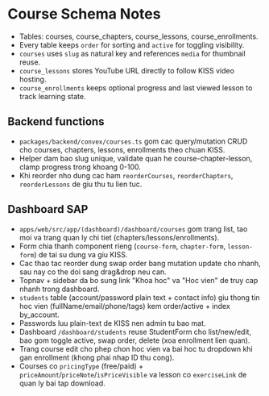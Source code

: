 # Course Schema Notes

- Tables: courses, course_chapters, course_lessons, course_enrollments.
- Every table keeps `order` for sorting and `active` for toggling visibility.
- `courses` uses `slug` as natural key and references `media` for thumbnail reuse.
- `course_lessons` stores YouTube URL directly to follow KISS video hosting.
- `course_enrollments` keeps optional progress and last viewed lesson to track learning state.

## Backend functions

- `packages/backend/convex/courses.ts` gom cac query/mutation CRUD cho courses, chapters, lessons, enrollments theo chuan KISS.
- Helper dam bao slug unique, validate quan he course-chapter-lesson, clamp progress trong khoang 0-100.
- Khi reorder nho dung cac ham `reorderCourses`, `reorderChapters`, `reorderLessons` de giu thu tu lien tuc.

## Dashboard SAP

- `apps/web/src/app/(dashboard)/dashboard/courses` gom trang list, tao moi va trang quan ly chi tiet (chapters/lessons/enrollments).
- Form chia thanh component rieng (`course-form`, `chapter-form`, `lesson-form`) de tai su dung va giu KISS.
- Cac thao tac reorder dung swap order bang mutation update cho nhanh, sau nay co the doi sang drag&drop neu can.
- Topnav + sidebar da bo sung link "Khoa hoc" va "Hoc vien" de truy cap nhanh trong dashboard.
- `students` table (account/password plain text + contact info) giu thong tin hoc vien (fullName/email/phone/tags) kem order/active + index by_account.
- Passwords luu plain-text de KISS nen admin tu bao mat.
- Dashboard `/dashboard/students` reuse StudentForm cho list/new/edit, bao gom toggle active, swap order, delete (xoa enrollment lien quan).
- Trang course edit cho phep chon hoc vien va bai hoc tu dropdown khi gan enrollment (khong phai nhap ID thu cong).
- Courses co `pricingType` (free/paid) + `priceAmount`/`priceNote`/`isPriceVisible` va lesson co `exerciseLink` de quan ly bai tap download.
